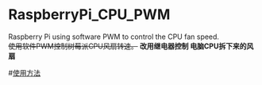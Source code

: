 # RaspberryPi_CPU_PWM
Raspberry Pi using software PWM to control the CPU fan speed.  
~~使用软件PWM控制树莓派CPU风扇转速。~~
**改用继电器控制 电脑CPU拆下来的风扇**

#[使用方法](https://github.com/tankririri/RaspberryPi_CPU_PWM/wiki/%E4%BD%BF%E7%94%A8%E6%96%B9%E6%B3%95)

